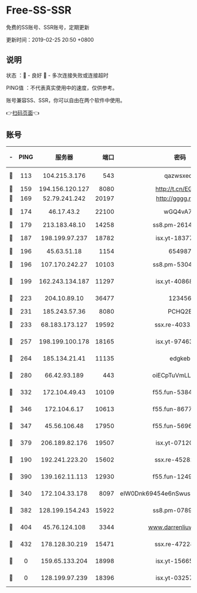 # Free-SS-SSR

免费的SS账号、SSR账号，定期更新

更新时间：2019-02-25 20:50 +0800

## 说明

状态     ：🙂 - 良好 🙁 - 多次连接失败或连接超时

PING值   ：不代表真实使用中的速度，仅供参考。

账号兼容SS、SSR，你可以自由在两个软件中使用。

👉[扫码页面](https://liesauer.github.io/free-ss-ssr.github.io/)👈

## 账号

|-|PING|服务器|端口|密码|加密方式|区域|
|:----:|:----:|:-----:|-----:|:----:|:----:|:----:|
|🙂|113|104.215.3.176|543|qazwsxedc|aes-256-gcm|JP|
|🙂|159|194.156.120.127|8080|http://t.cn/EGJIyrl|rc4-md5|RU|
|🙂|169|52.79.241.242|20197|http://gggg.rocks|chacha20|KR|
|🙂|174|46.17.43.2|22100|wGQ4vA7D|aes-256-gcm|RU|
|🙂|179|213.183.48.10|14258|ss8.pm-26148872|rc4-md5|RU|
|🙂|187|198.199.97.237|18782|isx.yt-18377229|aes-256-cfb|US|
|🙂|196|45.63.51.18|1154|654987|chacha20|US|
|🙂|196|107.170.242.27|10103|ss8.pm-53046125|aes-256-cfb|US|
|🙂|199|162.243.134.187|11297|isx.yt-40868307|aes-256-cfb|US|
|🙂|223|204.10.89.10|36477|123456|aes-256-cfb|US|
|🙂|231|185.243.57.36|8080|PCHQ2E|rc4-md5|US|
|🙂|233|68.183.173.127|19592|ssx.re-40331620|aes-256-cfb|US|
|🙂|257|198.199.100.178|18165|isx.yt-97463980|aes-256-cfb|US|
|🙂|264|185.134.21.41|11135|edgkeb|aes-256-cfb|GB|
|🙂|280|66.42.93.189|443|oiECpTuVmLLxk4Ts|aes-256-cfb|US|
|🙂|332|172.104.49.43|10109|f55.fun-53847756|aes-256-cfb|SG|
|🙂|346|172.104.6.17|10613|f55.fun-86773289|aes-256-cfb|US|
|🙂|347|45.56.106.48|17950|f55.fun-56968028|aes-256-cfb|US|
|🙂|379|206.189.82.176|19507|isx.yt-07120168|aes-256-cfb|SG|
|🙂|190|192.241.223.20|15602|ssx.re-45282042|aes-256-cfb|US|
|🙂|390|139.162.11.113|12930|f55.fun-12490271|aes-256-cfb|SG|
|🙁|340|172.104.33.178|8097|eIW0Dnk69454e6nSwuspv9DmS201tQ0D|aes-256-cfb|SG|
|🙁|382|128.199.154.243|15922|ss8.pm-07891241|aes-256-cfb|SG|
|🙁|404|45.76.124.108|3344|www.darrenliuwei.com|aes-256-cfb|AU|
|🙁|432|178.128.30.219|15471|ssx.re-47228758|aes-256-cfb|SG|
|🙁|0|159.65.133.204|18998|isx.yt-15665435|aes-256-cfb|SG|
|🙁|0|128.199.97.239|18396|isx.yt-03257218|aes-256-cfb|SG|

